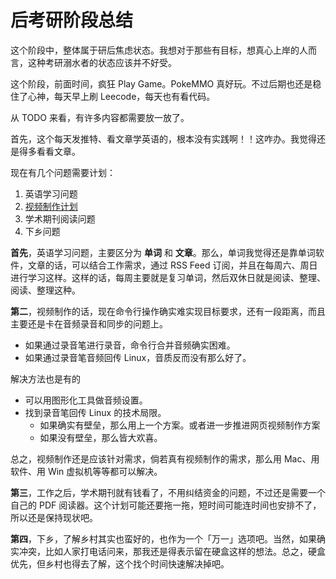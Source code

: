 # 后考研阶段总结

这个阶段中，整体属于研后焦虑状态。我想对于那些有目标，想真心上岸的人而言，这种考研溺水者的状态应该并不好受。

这个阶段，前面时间，疯狂 Play Game。PokeMMO 真好玩。不过后期也还是稳住了心神，每天早上刷 Leecode，每天也有看代码。



从 TODO 来看，有许多内容都需要放一放了。

首先，这个每天发推特、看文章学英语的，根本没有实践啊！！这咋办。我觉得还是得多看看文章。



现在有几个问题需要计划：

1. 英语学习问题
2. [视频制作计划](../视频制作/)
3. 学术期刊阅读问题
4. 下乡问题



**首先**，英语学习问题，主要区分为 **单词** 和 **文章**。那么，单词我觉得还是靠单词软件，文章的话，可以结合工作需求，通过 RSS Feed 订阅，并且在每周六、周日进行学习这样。这样的话，每周主要就是复习单词，然后双休日就是阅读、整理、阅读、整理这种。



**第二**，视频制作的话，现在命令行操作确实难实现目标要求，还有一段距离，而且主要还是卡在音频录音和同步的问题上。

- 如果通过录音笔进行录音，命令行合并音频确实困难。
- 如果通过录音笔音频回传 Linux，音质反而没有那么好了。

解决方法也是有的

- 可以用图形化工具做音频设置。
- 找到录音笔回传 Linux 的技术局限。
  - 如果确实有壁垒，那么用上一个方案。或者进一步推进网页视频制作方案
  - 如果没有壁垒，那么皆大欢喜。

总之，视频制作还是应该针对需求，倘若真有视频制作的需求，那么用 Mac、用软件、用 Win 虚拟机等等都可以解决。



**第三**，工作之后，学术期刊就有钱看了，不用纠结资金的问题，不过还是需要一个自己的 PDF 阅读器。这个计划可能还要拖一拖，短时间可能连时间也安排不了，所以还是保持现状吧。



**第四**，下乡，了解乡村其实也蛮好的，也作为一个「万一」选项吧。当然，如果确实冲突，比如人家打电话问来，那我还是得表示留在硬盒这样的想法。总之，硬盒优先，但乡村也得去了解，这个找个时间快速解决掉吧。


